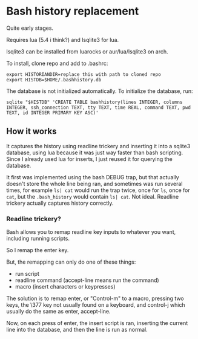 # Bash history replacement

Quite early stages.

Requires lua (5.4 i think?) and lsqlite3 for lua.

lsqlite3 can be installed from luarocks or aur/lua/lsqlite3 on arch.


To install, clone repo and add to .bashrc:

```
export HISTORIANDIR=replace this with path to cloned repo
export HISTDB=$HOME/.bashhistory.db
```

The database is not initialized automatically. To initialize the database, run: 

```
sqlite "$HISTDB" 'CREATE TABLE bashhistory(lines INTEGER, columns INTEGER, ssh_connection TEXT, tty TEXT, time REAL, command TEXT, pwd TEXT, id INTEGER PRIMARY KEY ASC)'
```


## How it works

It captures the history using readline trickery and inserting it into a sqlite3 database, using lua because it was just way faster than bash scripting. Since I already used lua for inserts, I just reused it for querying the database.

It first was implemented using the bash DEBUG trap, but that actually doesn't store the whole line being ran, and sometimes was run several times, for example `ls| cat` would run the trap twice, once for `ls`, once for `cat`, but the `.bash_history` would contain `ls| cat`. Not ideal. Readline trickery actually captures history correctly.

### Readline trickery?

Bash allows you to remap readline key inputs to whatever you want, including running scripts.

So I remap the enter key.

But, the remapping can only do one of these things:
* run script
* readline command (accept-line means run the command)
* macro (insert characters or keypresses)

The solution is to remap enter, or "Control-m" to a macro, pressing two keys, the \377 key not usually found on a keyboard, and control-j which usually do the same as enter, accept-line.

Now, on each press of enter, the insert script is ran, inserting the current line into the database, and then the line is run as normal.
